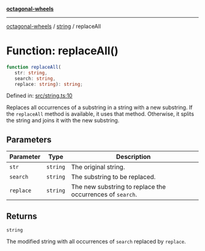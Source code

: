 [**octagonal-wheels**](../../README.md)

***

[octagonal-wheels](../../modules.md) / [string](../README.md) / replaceAll

# Function: replaceAll()

```ts
function replaceAll(
   str: string, 
   search: string, 
   replace: string): string;
```

Defined in: [src/string.ts:10](https://github.com/vrtmrz/octagonal-wheels/blob/main/src/string.ts#L10)

Replaces all occurrences of a substring in a string with a new substring.
If the `replaceAll` method is available, it uses that method. Otherwise, it splits the string and joins it with the new substring.

## Parameters

| Parameter | Type | Description |
| ------ | ------ | ------ |
| `str` | `string` | The original string. |
| `search` | `string` | The substring to be replaced. |
| `replace` | `string` | The new substring to replace the occurrences of `search`. |

## Returns

`string`

The modified string with all occurrences of `search` replaced by `replace`.
